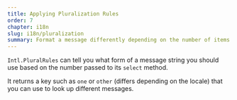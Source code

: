 ```yaml
---
title: Applying Pluralization Rules
order: 7
chapter: i18n
slug: i18n/pluralization
summary: Format a message differently depending on the number of items.
---
```


`Intl.PluralRules` can tell you what form of a message string you should use based on the number passed to its `select` method. 

It returns a key such as `one` or `other` (differs depending on the locale) that you can use to look up different messages.
